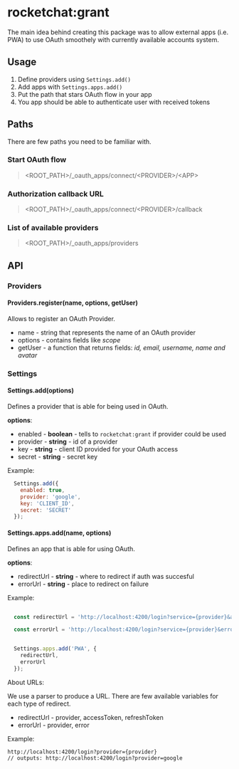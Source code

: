 # rocketchat:grant

The main idea behind creating this package was to allow external apps (i.e. PWA) to use OAuth smoothely with currently available accounts system.

## Usage

1. Define providers using `Settings.add()`
1. Add apps with `Settings.apps.add()`
1. Put the path that stars OAuth flow in your app
1. You app should be able to authenticate user with received tokens

## Paths

There are few paths you need to be familiar with.

### Start OAuth flow

> \<ROOT_PATH>/_oauth_apps/connect/\<PROVIDER>/\<APP>

### Authorization callback URL

> \<ROOT_PATH>/_oauth_apps/connect/\<PROVIDER>/callback

### List of available providers

> \<ROOT_PATH>/_oauth_apps/providers

## API

### Providers

#### Providers.register(name, options, getUser)

Allows to register an OAuth Provider.

- name - string that represents the name of an OAuth provider
- options - contains fields like _scope_
- getUser - a function that returns fields: _id, email, username, name and avatar_

### Settings

#### Settings.add(options)

Defines a provider that is able for being used in OAuth.

**options**:

- enabled - __boolean__ - tells to `rocketchat:grant` if provider could be used
- provider - __string__ - id of a provider
- key - __string__ - client ID provided for your OAuth access
- secret - __string__ - secret key

Example:

```js
  Settings.add({
    enabled: true,
    provider: 'google',
    key: 'CLIENT_ID',
    secret: 'SECRET'
  });
```

#### Settings.apps.add(name, options)

Defines an app that is able for using OAuth.

**options**:

- redirectUrl - __string__ - where to redirect if auth was succesful
- errorUrl - __string__ - place to redirect on failure

Example:

```js

  const redirectUrl = 'http://localhost:4200/login?service={provider}&access_token={accessToken}&refresh_token={refreshToken}';

  const errorUrl = 'http://localhost:4200/login?service={provider}&error={error}'


  Settings.apps.add('PWA', {
    redirectUrl,
    errorUrl
  });
```

About URLs:

We use a parser to produce a URL.
There are few available variables for each type of redirect.

- redirectUrl - provider, accessToken, refreshToken
- errorUrl - provider, error

Example:

```
http://localhost:4200/login?provider={provider}
// outputs: http://localhost:4200/login?provider=google
```
